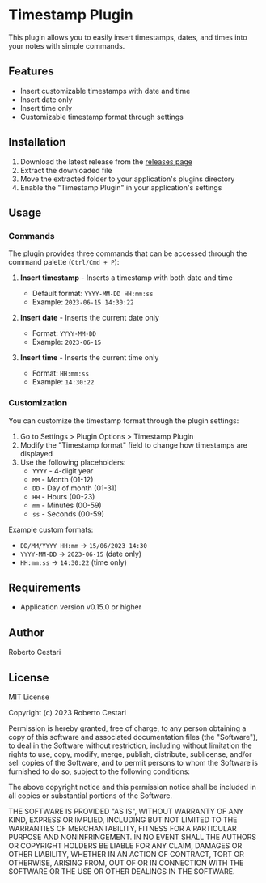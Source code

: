 # Timestamp Plugin

This plugin allows you to easily insert timestamps, dates, and times into your notes with simple commands.

## Features

- Insert customizable timestamps with date and time
- Insert date only
- Insert time only
- Customizable timestamp format through settings

## Installation

1. Download the latest release from the [releases page](https://github.com/your-username/timestamp-plugin/releases)
2. Extract the downloaded file
3. Move the extracted folder to your application's plugins directory
4. Enable the "Timestamp Plugin" in your application's settings

## Usage

### Commands

The plugin provides three commands that can be accessed through the command palette (`Ctrl/Cmd + P`):

1. **Insert timestamp** - Inserts a timestamp with both date and time

   - Default format: `YYYY-MM-DD HH:mm:ss`
   - Example: `2023-06-15 14:30:22`

2. **Insert date** - Inserts the current date only

   - Format: `YYYY-MM-DD`
   - Example: `2023-06-15`

3. **Insert time** - Inserts the current time only
   - Format: `HH:mm:ss`
   - Example: `14:30:22`

### Customization

You can customize the timestamp format through the plugin settings:

1. Go to Settings > Plugin Options > Timestamp Plugin
2. Modify the "Timestamp format" field to change how timestamps are displayed
3. Use the following placeholders:
   - `YYYY` - 4-digit year
   - `MM` - Month (01-12)
   - `DD` - Day of month (01-31)
   - `HH` - Hours (00-23)
   - `mm` - Minutes (00-59)
   - `ss` - Seconds (00-59)

Example custom formats:

- `DD/MM/YYYY HH:mm` → `15/06/2023 14:30`
- `YYYY-MM-DD` → `2023-06-15` (date only)
- `HH:mm:ss` → `14:30:22` (time only)

## Requirements

- Application version v0.15.0 or higher

## Author

Roberto Cestari

## License

MIT License

Copyright (c) 2023 Roberto Cestari

Permission is hereby granted, free of charge, to any person obtaining a copy
of this software and associated documentation files (the "Software"), to deal
in the Software without restriction, including without limitation the rights
to use, copy, modify, merge, publish, distribute, sublicense, and/or sell
copies of the Software, and to permit persons to whom the Software is
furnished to do so, subject to the following conditions:

The above copyright notice and this permission notice shall be included in all
copies or substantial portions of the Software.

THE SOFTWARE IS PROVIDED "AS IS", WITHOUT WARRANTY OF ANY KIND, EXPRESS OR
IMPLIED, INCLUDING BUT NOT LIMITED TO THE WARRANTIES OF MERCHANTABILITY,
FITNESS FOR A PARTICULAR PURPOSE AND NONINFRINGEMENT. IN NO EVENT SHALL THE
AUTHORS OR COPYRIGHT HOLDERS BE LIABLE FOR ANY CLAIM, DAMAGES OR OTHER
LIABILITY, WHETHER IN AN ACTION OF CONTRACT, TORT OR OTHERWISE, ARISING FROM,
OUT OF OR IN CONNECTION WITH THE SOFTWARE OR THE USE OR OTHER DEALINGS IN THE
SOFTWARE.
